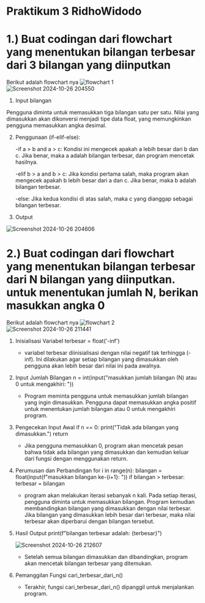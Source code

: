 # Praktikum 3 RidhoWidodo
# 1.) Buat codingan dari flowchart yang menentukan bilangan terbesar dari 3 bilangan yang diinputkan
Berikut adalah flowchart nya
![flowchart 1](https://github.com/user-attachments/assets/58fa9350-bf8a-42dc-b1bd-dfd2531bfa67)
![Screenshot 2024-10-26 204550](https://github.com/user-attachments/assets/21a0a8e7-4a02-4d88-bbfb-b48a91783471)

1. Input bilangan

Pengguna diminta untuk memasukkan tiga bilangan satu per satu. Nilai yang dimasukkan akan dikonversi menjadi tipe data float, yang memungkinkan pengguna memasukkan angka desimal.

2. Penggunaan (if-elif-else):

   -if a > b and a > c: Kondisi ini mengecek apakah a lebih besar dari b dan c. Jika benar, maka a adalah bilangan terbesar, dan program mencetak hasilnya.

   -elif b > a and b > c: Jika kondisi pertama salah, maka program akan mengecek apakah b lebih besar dari a dan c. Jika benar, maka b adalah bilangan terbesar.

   -else: Jika kedua kondisi di atas salah, maka c yang dianggap sebagai bilangan terbesar.

3. Output
   
![Screenshot 2024-10-26 204606](https://github.com/user-attachments/assets/bca82eb8-27ba-4d2b-bde7-c9dca1ddb143)

# 2.) Buat codingan dari flowchart yang menentukan bilangan terbesar dari N bilangan yang diinputkan. untuk menentukan jumlah N, berikan masukkan angka 0
Berikut adalah flowchart nya
![flowchart 2](https://github.com/user-attachments/assets/1c718c70-aec9-4f29-a92c-f1e6ed0088d7)
![Screenshot 2024-10-26 211441](https://github.com/user-attachments/assets/950b8e60-1bf8-4e89-99ed-4d60b35c57ee)

1. Inisialisasi Variabel  terbesar = float('-inf')

   - variabel terbesar diinisialisasi dengan nilai negatif tak terhingga (-inf). Ini dilakukan agar setiap bilangan yang dimasukkan oleh pengguna akan lebih besar dari nilai ini pada awalnya.
     
2. Input Jumlah Bilangan n = int(input("masukkan jumlah bilangan (N) atau 0 untuk mengakhiri: "))

   - Program meminta pengguna untuk memasukkan jumlah bilangan yang ingin dimasukkan. Pengguna dapat memasukkan angka positif untuk menentukan jumlah bilangan atau 0 untuk mengakhiri program.

3. Pengecekan Input Awal  if n == 0: 
    print("Tidak ada bilangan yang dimasukkan.")
    return

   - Jika pengguna memasukkan 0, program akan mencetak pesan bahwa tidak ada bilangan yang dimasukkan dan kemudian keluar dari fungsi dengan menggunakan return.
  
4. Perumusan dan Perbandingan  for i in range(n):
    bilangan = float(input(f"masukkan bilangan ke-{i+1}: "))
    if bilangan > terbesar:
        terbesar = bilangan

   - program akan melakukan iterasi sebanyak n kali. Pada setiap iterasi, pengguna diminta untuk memasukkan bilangan. Program kemudian membandingkan bilangan yang dimasukkan dengan nilai terbesar. Jika bilangan yang dimasukkan lebih besar dari terbesar, maka nilai terbesar akan diperbarui dengan bilangan tersebut.
  
5. Hasil Output  print(f"bilangan terbesar adalah: {terbesar}")

   ![Screenshot 2024-10-26 212607](https://github.com/user-attachments/assets/02b5f3a9-9814-4903-b81f-4ba53b827624)

   - Setelah semua bilangan dimasukkan dan dibandingkan, program akan mencetak bilangan terbesar yang ditemukan.
  
6. Pemanggilan Fungsi  cari_terbesar_dari_n()

   - Terakhir, fungsi cari_terbesar_dari_n() dipanggil untuk menjalankan program.

   


